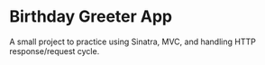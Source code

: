 # Birthday Greeter App

A small project to practice using Sinatra, MVC, and handling HTTP response/request cycle.